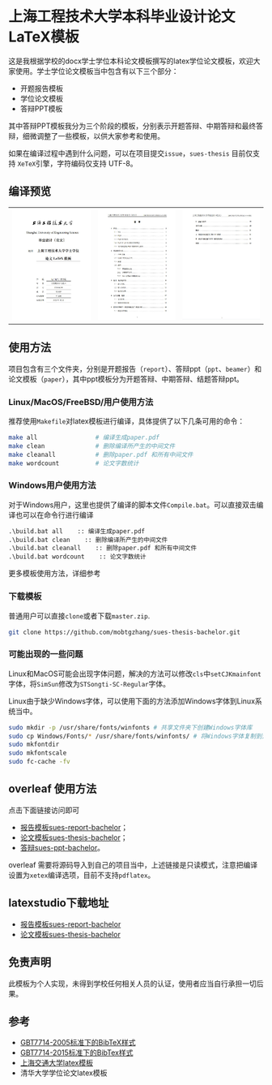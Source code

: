# 上海工程技术大学本科毕业设计论文LaTeX模板
这是我根据学校的docx学士学位本科论文模板撰写的latex学位论文模板，欢迎大家使用。学士学位论文模板当中包含有以下三个部分：
+ 开题报告模板
+ 学位论文模板
+ 答辩PPT模板

其中答辩PPT模板我分为三个阶段的模板，分别表示开题答辩、中期答辩和最终答辩，细微调整了一些模板，以供大家参考和使用。

如果在编译过程中遇到什么问题，可以在项目提交`issue`，`sues-thesis` 目前仅支持 `XeTeX`引擎，字符编码仅支持 UTF-8。
## 编译预览

<table>
  <tr>
    <td><img src="imgs/page1.jpg"></td>
    <td><img src="imgs/page2.jpg"></td>
    <td><img src="imgs/page3.jpg"></td>
  </tr>
</table>

## 使用方法

项目包含有三个文件夹，分别是开题报告（`report`）、答辩ppt（`ppt`、`beamer`）和论文模板（`paper`），其中ppt模板分为开题答辩、中期答辩、结题答辩ppt。

### Linux/MacOS/FreeBSD/用户使用方法
推荐使用`Makefile`对latex模板进行编译，具体提供了以下几条可用的命令：
```bash
make all                # 编译生成paper.pdf
make clean              # 删除编译所产生的中间文件
make cleanall           # 删除paper.pdf 和所有中间文件
make wordcount          # 论文字数统计
```

### Windows用户使用方法
对于Windows用户，这里也提供了编译的脚本文件`Compile.bat`。可以直接双击编译也可以在命令行进行编译
```bat
.\build.bat all    :: 编译生成paper.pdf
.\build.bat clean    :: 删除编译所产生的中间文件
.\build.bat cleanall    :: 删除paper.pdf 和所有中间文件
.\build.bat wordcount    :: 论文字数统计
```
更多模板使用方法，详细参考

### 下载模板
普通用户可以直接`clone`或者下载`master.zip`.
```bash
git clone https://github.com/mobtgzhang/sues-thesis-bachelor.git
```
### 可能出现的一些问题
Linux和MacOS可能会出现字体问题，解决的方法可以修改`cls`中`setCJKmainfont`字体，将`SimSun`修改为`STSongti-SC-Regular`字体。

Linux由于缺少Windows字体，可以使用下面的方法添加Windows字体到Linux系统当中。
```bash
sudo mkdir -p /usr/share/fonts/winfonts # 共享文件夹下创建Windows字体库
sudo cp Windows/Fonts/* /usr/share/fonts/winfonts/ # 将Windows字体复制到对应的文件夹下面，注意将标定的文件夹替换为Windows所在的目录
sudo mkfontdir
sudo mkfontscale
sudo fc-cache -fv
```

## overleaf 使用方法
点击下面链接访问即可
+ [报告模板sues-report-bachelor]()；
+ [论文模板sues-thesis-bachelor]()；
+ [答辩sues-ppt-bachelor]()。

overleaf 需要将源码导入到自己的项目当中，上述链接是只读模式，注意把编译设置为`xetex`编译选项，目前不支持`pdflatex`。

## latexstudio下载地址
+ [报告模板sues-report-bachelor]()
+ [论文模板sues-thesis-bachelor]()
## 免责声明

此模板为个人实现，未得到学校任何相关人员的认证，使用者应当自行承担一切后果。

## 参考

+ [GBT7714-2005标准下的BibTeX样式](https://github.com/Haixing-Hu/GBT7714-2005-BibTeX-Style)
+ [GBT7714-2015标准下的BibTex样式](https://github.com/zepinglee/gbt7714-bibtex-style)
+ [上海交通大学latex模板](https://github.com/sjtug/SJTUThesis)
+ 清华大学学位论文latex模板

